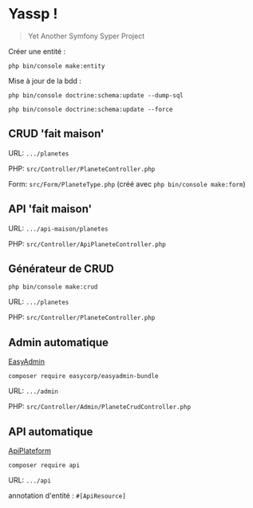 # Yassp !

> Yet Another Symfony Syper Project


Créer une entité :

```php bin/console make:entity```

Mise à jour de la bdd :

```php bin/console doctrine:schema:update --dump-sql```

```php bin/console doctrine:schema:update --force```


## CRUD 'fait maison'

URL: `.../planetes`

PHP: `src/Controller/PlaneteController.php`

Form: `src/Form/PlaneteType.php` (créé avec `php bin/console make:form`)

## API 'fait maison'

URL: `.../api-maison/planetes`

PHP: `src/Controller/ApiPlaneteController.php`

## Générateur de CRUD

`php bin/console make:crud`

URL: `.../planetes`

PHP: `src/Controller/PlaneteController.php`

## Admin automatique

[EasyAdmin](https://symfony.com/bundles/EasyAdminBundle/current/index.html)

`composer require easycorp/easyadmin-bundle`

URL: `.../admin`

PHP: `src/Controller/Admin/PlaneteCrudController.php`

## API automatique

[ApiPlateform](https://api-platform.com/docs/core/getting-started/)

`composer require api`

URL: `.../api`

annotation d'entité : `#[ApiResource]`
